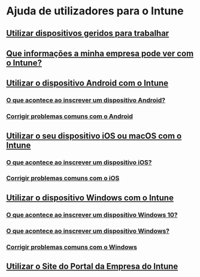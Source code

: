 # Ajuda de utilizadores para o Intune
## [Utilizar dispositivos geridos para trabalhar](use-managed-devices-to-get-work-done.md)
## [Que informações a minha empresa pode ver com o Intune?](what-info-can-your-company-see-when-you-enroll-your-device-in-intune.md)
## [Utilizar o dispositivo Android com o Intune](using-your-android-device-with-intune.md)
### [O que acontece ao inscrever um dispositivo Android?](what-happens-if-you-install-the-company-portal-app-and-enroll-your-device-in-intune-android.md)
### [Corrigir problemas comuns com o Android](troubleshoot-your-device-android.md)
## [Utilizar o seu dispositivo iOS ou macOS com o Intune](using-your-iOS-or-macOS-device-with-intune.md)
### [O que acontece ao inscrever um dispositivo iOS?](what-happens-if-you-install-the-company-portal-app-and-enroll-your-device-in-intune-ios.md)
### [Corrigir problemas comuns com o iOS](troubleshoot-your-device-iOS.md)
## [Utilizar o dispositivo Windows com o Intune](using-your-windows-device-with-intune.md)
### [O que acontece ao inscrever um dispositivo Windows 10?](what-happens-if-you-install-the-company-portal-app-and-enroll-your-device-in-intune-windows10.md)
### [O que acontece ao inscrever um dispositivo Windows?](what-happens-if-you-install-the-company-portal-app-and-enroll-your-device-in-intune-windows.md)
### [Corrigir problemas comuns com o Windows](troubleshoot-your-device-windows.md)
## [Utilizar o Site do Portal da Empresa do Intune](using-the-intune-company-portal-website.md)


<!--HONumber=Feb17_HO3-->


